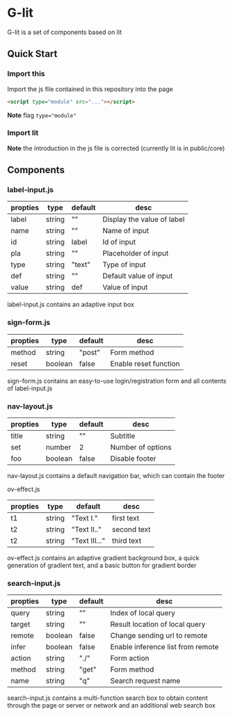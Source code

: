 # G-lit

G-lit is a set of components based on lit

## Quick Start

### Import this

Import the js file contained in this repository into the page

```html
<script type="module" src="..."></script>
```

**Note** flag `type="module"`

### Import lit

**Note** the introduction in the js file is corrected (currently lit is in public/core)

## Components

### label-input.js

|propties|type|default|desc|
|---|---|---|---|
|label|string|""|Display the value of label|
|name|string|""|Name of input
|id|string|label|Id of input|
|pla|string|""|Placeholder of input|
|type|string|"text"|Type of input|
|def|string|""|Default value of input|
|value|string|def|Value of input|

label-input.js contains an adaptive input box

### sign-form.js

|propties|type|default|desc|
|---|---|---|---|
|method|string|"post"|Form method|
|reset|boolean|false|Enable reset function|

sign-form.js  contains an easy-to-use  login/registration form and all contents of label-input.js

### nav-layout.js

|propties|type|default|desc|
|---|---|---|---|
|title|string|""|Subtitle|
|set|number|2|Number of options|
|foo|boolean|false|Disable footer|

nav-layout.js contains a default navigation bar, which can contain the footer

ov-effect.js

|propties|type|default|desc|
|---|---|---|---|
|t1|string|"Text I."|first text|
|t2|string|"Text II.."|second text|
|t2|string|"Text III..."|third text|

ov-effect.js contains an adaptive gradient background box, a quick generation of gradient text, and a basic button for gradient border

### search-input.js

|propties|type|default|desc|
|---|---|---|---|
|query|string|""|Index of local query|
|target|string|""|Result location of local query|
|remote|boolean|false|Change sending url to remote|
|infer|boolean|false|Enable inference list from remote|
|action|string|"./"|Form action|
|method|string|"get"|Form method|
|name|string|"q"|Search request name|

search-input.js contains a multi-function search box to obtain content through the page or server or network and an additional web search box
